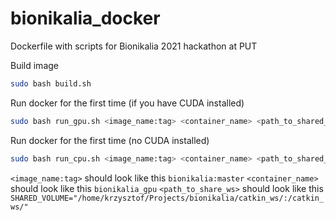 # bionikalia_docker
Dockerfile with scripts for Bionikalia 2021 hackathon at PUT

Build image
```bash
sudo bash build.sh
```

Run docker for the first time (if you have CUDA installed)
```bash
sudo bash run_gpu.sh <image_name:tag> <container_name> <path_to_shared_ws> 
```

Run docker for the first time (no CUDA installed)
```bash
sudo bash run_cpu.sh <image_name:tag> <container_name> <path_to_shared_ws> 
```

`<image_name:tag>` should look like this `bionikalia:master`
`<container_name>` should look like this `bionikalia_gpu`
`<path_to_share_ws>` should look like this `SHARED_VOLUME="/home/krzysztof/Projects/bionikalia/catkin_ws/:/catkin_ws/"`


